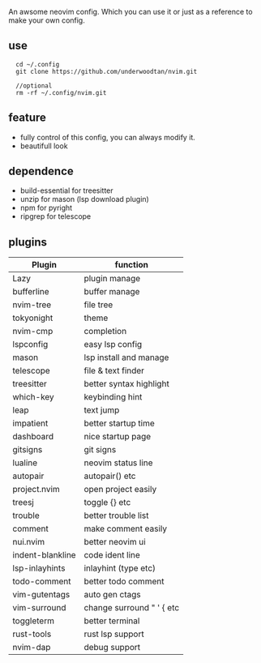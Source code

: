 An awsome neovim config. Which you can use it or just as a reference to make your own config.

## use

```
  cd ~/.config
  git clone https://github.com/underwoodtan/nvim.git
  
  //optional
  rm -rf ~/.config/nvim.git
```

## feature
* fully control of this config, you can always modify it.
* beautifull look

## dependence

* build-essential for treesitter
* unzip for mason (lsp download plugin)
* npm for pyright
* ripgrep for telescope 

## plugins

| Plugin      | function            |
| ----------- | ------------------- |
| Lazy        | plugin manage       |
| bufferline  | buffer manage       |
| nvim-tree   | file tree           |
| tokyonight  | theme               |
| nvim-cmp    | completion          |
| lspconfig   | easy lsp config     |
| mason       | lsp install and manage|
| telescope   | file & text finder  |
| treesitter  | better syntax highlight|
| which-key   | keybinding hint     |
| leap        | text jump           |
| impatient   | better startup time |
| dashboard   | nice startup page   |
| gitsigns    | git signs           |
| lualine     | neovim status line  |
| autopair    | autopair() etc      |
| project.nvim| open project easily |
| treesj      | toggle {} etc       |
| trouble     | better trouble list |
| comment     | make comment easily |
| nui.nvim    | better neovim ui    |
| indent-blankline| code ident line |
| lsp-inlayhints|  inlayhint (type etc)|
| todo-comment| better todo comment |
| vim-gutentags| auto gen ctags     |
| vim-surround| change surround " ' { etc|
|toggleterm   | better terminal     |
| rust-tools  | rust lsp support    |
| nvim-dap    | debug support       |
